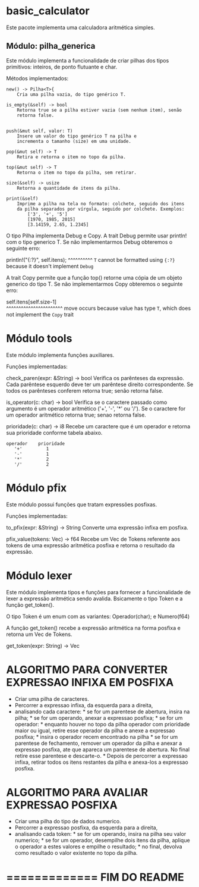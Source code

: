 # basic_calculator

 Este pacote implementa uma calculadora aritmética simples. 
 
## Módulo: pilha_generica

Este módulo implementa a funcionalidade de criar pilhas dos tipos primitivos: inteiros, de ponto flutuante e char.
 
Métodos implementados:
```
new() -> Pilha<T>{
	Cria uma pilha vazia, do tipo genérico T.

is_empty(&self) -> bool
	Retorna true se a pilha estiver vazia (sem nenhum item), senão
	retorna false.


push(&mut self, valor: T)
	Insere um valor do tipo genérico T na pilha e
	incrementa o tamanho (size) em uma unidade.

pop(&mut self) -> T 
	Retira e retorna o item no topo da pilha.
	
top(&mut self) -> T 
	Retorna o item no topo da pilha, sem retirar.
	
size(&self) -> usize 
	Retorna a quantidade de itens da pilha.

print(&self)
	Imprime a pilha na tela no formato: colchete, seguido dos itens
	da pilha separados por vírgula, seguido por colchete. Exemplos:
		['3', '+', '5']
		[1970, 1985, 2015]
		[3.14159, 2.65, 1.2345]
```

O tipo Pilha implementa Debug e Copy.
A trait Debug permite usar println! com o tipo generico T.
Se não implementarmos Debug obteremos o seguinte erro:

println!("{:?}", self.itens);
                 ^^^^^^^^^^ `T` cannot be formatted using `{:?}` because it doesn't implement `Debug`

 
A trait Copy permite que a função top() retorne uma cópia de
um objeto generico do tipo T. Se não implementarmos Copy obteremos
o seguinte erro:

self.itens[self.size-1]        
^^^^^^^^^^^^^^^^^^^^^^^ move occurs because value has type `T`, which does not implement the `Copy` trait


Módulo tools
============
Este módulo implementa funções auxiliares.

Funções implementadas:

check_paren(expr: &String) -> bool
	Verifica os parênteses da expressão. Cada parêntese esquerdo deve
	ter um parêntese direito correspondente. Se todos os parênteses
	conferem retorna true; senão retorna false.
	
is_operator(c: char) -> bool
	Verifica se o caractere passado como argumento é um operador
	aritmético ('+', '-', '*' ou '/'). Se o caractere for um
	operador aritmético retorna true; senao retorna false.

prioridade(c: char) -> i8
	Recebe um caractere que é um operador e retorna sua prioridade
	conforme tabela abaixo.
	
	operador	prioridade
	   '+'		   1
	   '-'		   1
	   '*'		   2
	   '/'		   2


Módulo pfix
============
Este módulo possui funções que tratam expressões posfixas.

Funções implementadas:

to_pfix(expr: &String) -> String 
	Converte uma expressão infixa em posfixa.
	
pfix_value(tokens: Vec<Token>) -> f64 
	Recebe um Vec de Tokens referente aos tokens de uma expressão
	aritmética posfixa e retorna o resultado da expressão.
	
	

Módulo lexer
============
Este módulo implementa tipos e funções para fornecer a funcionalidade
de lexer a expressão aritmética sendo avalida. Bsicamente o tipo 
Token e a função get_token().

O tipo Token é um enum com as variantes:
	Operador(char); e
	Numero(f64)
	
A função get_token() recebe a expressão aritmética na forma
posfixa e retorna um Vec de Tokens.

get_token(expr: String) -> Vec<Token> 	


ALGORITMO PARA CONVERTER EXPRESSAO INFIXA EM POSFIXA
====================================================

 * Criar uma pilha de caracteres.
 * Percorrer a expressao infixa, da esquerda para a direita,
 * analisando cada caractere:
 		* se for um parentese de abertura, insira na pilha;
  		* se for um operando, anexar a expressao posfixa;
  		* se for um operador:
  				* enquanto houver no topo da pilha operador com 
  				  prioridade maior ou igual, retire esse operador
  				  da pilha e anexe a expressao posfixa;
  				* insira o operador recem encontrado na pilha
  		* se for um parentese de fechamento, remover um operador da
  		  pilha e anexar a expressao posfixa, ate que apareca um
  		  parentese de abertura. No final retire esse parentese e
  		  descarte-o.
  		* Depois de percorrer a expressao infixa, retirar todos os
  		  itens restantes da pilha e anexa-los a expressao posfixa.
  
  
ALGORITMO PARA AVALIAR EXPRESSAO POSFIXA
========================================

 * Criar uma pilha do tipo de dados numerico.
 * Percorrer a expressao posfixa, da esquerda para a direita,
 * analisando cada token:
  		* se for um operando, insira na pilha seu valor numerico;
  		* se for um operador, desempilhe dois itens da pilha, aplique
  		  o operador a estes valores e empilhe o resultado;
  		* no final, devolva como resultado o valor existente no topo
  		  da pilha.


=============
FIM DO README
=============


